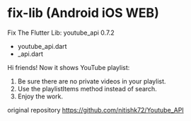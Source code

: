 # fix-lib (Android iOS WEB)
Fix The Flutter Lib: youtube_api 0.7.2

- youtube_api.dart
- _api.dart

Hi friends! Now it shows YouTube playlist:

1. Be sure there are no private videos in your playlist. 
2. Use the playlistItems method instead of search.
3. Enjoy the work.

original repository
https://github.com/nitishk72/Youtube_API
